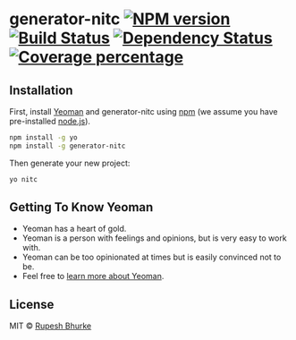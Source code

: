 # generator-nitc [![NPM version][npm-image]][npm-url] [![Build Status][travis-image]][travis-url] [![Dependency Status][daviddm-image]][daviddm-url] [![Coverage percentage][coveralls-image]][coveralls-url]
> 

## Installation

First, install [Yeoman](http://yeoman.io) and generator-nitc using [npm](https://www.npmjs.com/) (we assume you have pre-installed [node.js](https://nodejs.org/)).

```bash
npm install -g yo
npm install -g generator-nitc
```

Then generate your new project:

```bash
yo nitc
```

## Getting To Know Yeoman

 * Yeoman has a heart of gold.
 * Yeoman is a person with feelings and opinions, but is very easy to work with.
 * Yeoman can be too opinionated at times but is easily convinced not to be.
 * Feel free to [learn more about Yeoman](http://yeoman.io/).

## License

MIT © [Rupesh Bhurke]()


[npm-image]: https://badge.fury.io/js/generator-nitc.svg
[npm-url]: https://npmjs.org/package/generator-nitc
[travis-image]: https://travis-ci.org/rupeshbhurke/generator-nitc.svg?branch=master
[travis-url]: https://travis-ci.org/rupeshbhurke/generator-nitc
[daviddm-image]: https://david-dm.org/rupeshbhurke/generator-nitc.svg?theme=shields.io
[daviddm-url]: https://david-dm.org/rupeshbhurke/generator-nitc
[coveralls-image]: https://coveralls.io/repos/rupeshbhurke/generator-nitc/badge.svg
[coveralls-url]: https://coveralls.io/r/rupeshbhurke/generator-nitc
